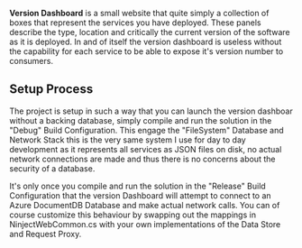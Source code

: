 **Version Dashboard** is a small website that quite simply a collection of boxes that represent the services you have deployed.  These panels describe the type, location and critically the current version of the software as it is deployed.  In and of itself the version dashboard is useless without the capability for each service to be able to expose it's version number to consumers.

## Setup Process

The project is setup in such a way that you can launch the version dashboar without a backing database, simply compile and run the solution in the "Debug" Build Configuration.  This engage the "FileSystem" Database and Network Stack this is the very same system I use for day to day development as it represents all services as JSON files on disk, no actual network connections are made and thus there is no concerns about the security of a database.

It's only once you compile and run the solution in the "Release" Build Configuration that the version Dashboard will attempt to connect to an Azure DocumentDB Database and make actual network calls.  You can of course customize this behaviour by swapping out the mappings in NinjectWebCommon.cs with your own implementations of the Data Store and Request Proxy.